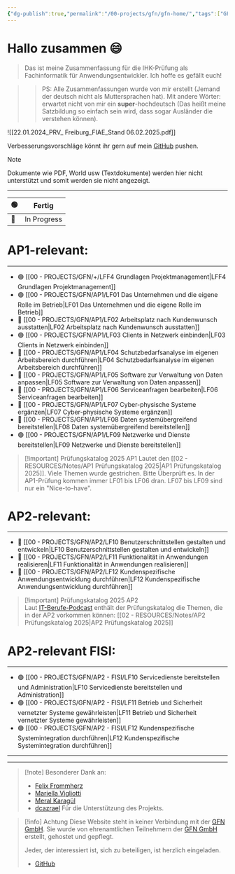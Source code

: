 ```yaml
---
{"dg-publish":true,"permalink":"/00-projects/gfn/gfn-home/","tags":["GFN","gardenEntry"],"noteIcon":"","updated":"2025-09-05T15:25:51.654+02:00"}
---
```


# Hallo zusammen 😄 

>Das ist meine Zusammenfassung für die IHK-Prüfung als Fachinformatik für Anwendungsentwickler.
>Ich hoffe es gefällt euch!

>>PS: Alle Zusammenfassungen wurde von mir erstellt (Jemand der deutsch nicht als Muttersprachen hat). 
>>Mit andere Wörter: erwartet nicht von mir ein **super**-hochdeutsch (Das heißt meine Satzbildung so einfach sein wird, dass sogar Ausländer die verstehen können).

![[22.01.2024_PRV_ Freiburg_FIAE_Stand 06.02.2025.pdf]]

Verbesserungsvorschläge könnt ihr gern auf mein [GitHub](https://github.com/U-L-M-S/digital-garden) pushen.


>[!note] 
>Dokumente wie PDF, World usw (Textdokumente) 
>werden hier nicht unterstützt und somit werden sie nicht angezeigt.

---

| 🟢  | **Fertig**  |
| --- | ----------- |
| 🔴  | In Progress |

# AP1-relevant:
___
- 🟢 [[00 - PROJECTS/GFN/+/LFF4 Grundlagen Projektmanagement\|LFF4 Grundlagen Projektmanagement]]
- 🟢 [[00 - PROJECTS/GFN/AP1/LF01 Das Unternehmen und die eigene Rolle im Betrieb\|LF01 Das Unternehmen und die eigene Rolle im Betrieb]] 
- 🔴 [[00 - PROJECTS/GFN/AP1/LF02 Arbeitsplatz nach Kundenwunsch ausstatten\|LF02 Arbeitsplatz nach Kundenwunsch ausstatten]]
- 🟢 [[00 - PROJECTS/GFN/AP1/LF03 Clients in Netzwerk einbinden\|LF03 Clients in Netzwerk einbinden]]
- 🔴 [[00 - PROJECTS/GFN/AP1/LF04 Schutzbedarfsanalyse im eigenen Arbeitsbereich durchführen\|LF04 Schutzbedarfsanalyse im eigenen Arbeitsbereich durchführen]] 
- 🔴 [[00 - PROJECTS/GFN/AP1/LF05 Software zur Verwaltung von Daten anpassen\|LF05 Software zur Verwaltung von Daten anpassen]]
- 🔴 [[00 - PROJECTS/GFN/AP1/LF06 Serviceanfragen bearbeiten\|LF06 Serviceanfragen bearbeiten]]
- 🔴 [[00 - PROJECTS/GFN/AP1/LF07 Cyber-physische Systeme ergänzen\|LF07 Cyber-physische Systeme ergänzen]]
- 🔴 [[00 - PROJECTS/GFN/AP1/LF08 Daten systemübergreifend bereitstellen\|LF08 Daten systemübergreifend bereitstellen]]
- 🟢 [[00 - PROJECTS/GFN/AP1/LF09 Netzwerke und Dienste bereitstellen\|LF09 Netzwerke und Dienste bereitstellen]]

>[!important] Prüfungskatalog 2025 AP1
> Lautet den [[02 - RESOURCES/Notes/AP1 Prüfungskatalog 2025\|AP1 Prüfungskatalog 2025]]. Viele Themen wurde gestrichen. Bitte Überprüft es.
> In der AP1-Prüfung kommen immer LF01 bis LF06 dran. LF07 bis LF09 sind nur ein "Nice-to-have".

# AP2-relevant:
___
- 🔴 [[00 - PROJECTS/GFN/AP2/LF10 Benutzerschnittstellen gestalten und entwickeln\|LF10 Benutzerschnittstellen gestalten und entwickeln]]
- 🔴 [[00 - PROJECTS/GFN/AP2/LF11 Funktionalität in Anwendungen realisieren\|LF11 Funktionalität in Anwendungen realisieren]]
- 🔴 [[00 - PROJECTS/GFN/AP2/LF12 Kundenspezifische Anwendungsentwicklung durchführen\|LF12 Kundenspezifische Anwendungsentwicklung durchführen]]

> [!important] Prüfungskatalog 2025 AP2  
> Laut [IT-Berufe-Podcast](https://it-berufe-podcast.de/neuer-pruefungskatalog-fuer-die-ap2-als-fachinformatiker-anwendungsentwicklung-ab-2025-it-berufe-podcast-191/) enthält der Prüfungskatalog die Themen, die in der AP2 vorkommen können: [[02 - RESOURCES/Notes/AP2 Prüfungskatalog 2025\|AP2 Prüfungskatalog 2025]]


# AP2-relevant FISI:
___
- 🟢 [[00 - PROJECTS/GFN/AP2 - FISI/LF10 Servicedienste bereitstellen und Administration\|LF10 Servicedienste bereitstellen und Administration]]
- 🟢 [[00 - PROJECTS/GFN/AP2 - FISI/LF11 Betrieb und Sicherheit vernetzter Systeme gewährleisten\|LF11 Betrieb und Sicherheit vernetzter Systeme gewährleisten]]
- 🟢 [[00 - PROJECTS/GFN/AP2 - FISI/LF12 Kundenspezifische Systemintegration durchführen\|LF12 Kundenspezifische Systemintegration durchführen]]


___
___

>[!note] Besonderer Dank an:
>- [Felix Frommherz](https://github.com/Felix-From)
>- [Mariella Vigliotti](https://www.facebook.com/mariella1991)
>- [Meral Karagül](https://meralkaragul.com/)
>- [dcazrael](https://github.com/dcazrael)
>Für die Unterstützung des Projekts.


>[!info] Achtung
Diese Website steht in keiner Verbindung mit der [GFN GmbH](https://www.gfn.de). 
Sie wurde von ehrenamtlichen Teilnehmern der [GFN GmbH](https://www.gfn.de) erstellt, gehostet und gepflegt.
>
>Jeder, der interessiert ist, sich zu beteiligen, ist herzlich eingeladen.
>- [GitHub](https://github.com/U-L-M-S/digital-garden)

